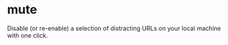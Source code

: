 # mute
Disable (or re-enable) a selection of distracting URLs on your local machine with one click.
